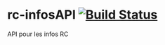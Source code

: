 rc-infosAPI [![Build Status](https://travis-ci.org/Azema/rc-infosAPI.png?branch=master)](https://travis-ci.org/Azema/rc-infosAPI)
===========

API pour les infos RC
